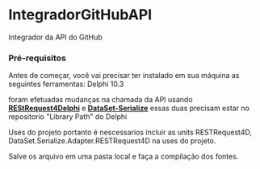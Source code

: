 # IntegradorGitHubAPI
Integrador da API do GitHub

### Pré-requisitos

Antes de começar, você vai precisar ter instalado em sua máquina as seguintes ferramentas:
Delphi 10.3 

foram efetuadas mudanças na chamada da API usando [**REStRequest4Delphi**](https://github.com/viniciussanchez/RESTRequest4Delphi/tree/master) e
 [**DataSet-Serialize**](https://github.com/viniciussanchez/dataset-serialize-adapter-restrequest4delphi) 
essas duas precisam estar no repositorio "Library Path" do Delphi


Uses do projeto
portanto é nescessarios incluir as units  RESTRequest4D,  DataSet.Serialize.Adapter.RESTRequest4D na uses do projeto.

Salve os arquivo em uma pasta local e faça a compilação dos fontes.
